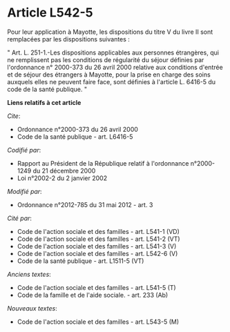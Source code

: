 # Article L542-5

Pour leur application à Mayotte, les dispositions du titre V du livre II sont remplacées par les dispositions suivantes : 

" Art. L. 251-1.-Les dispositions applicables aux personnes étrangères, qui ne remplissent pas les conditions de régularité
du séjour définies par l'ordonnance n° 2000-373 du 26 avril 2000 relative aux conditions d'entrée et de séjour des étrangers
à Mayotte, pour la prise en charge des soins auxquels elles ne peuvent faire face, sont définies à l'article L. 6416-5 du
code de la santé publique. "

**Liens relatifs à cet article**

_Cite_:

  - Ordonnance n°2000-373 du 26 avril 2000
  - Code de la santé publique - art. L6416-5

_Codifié par_:

  - Rapport au Président de la République relatif à l'ordonnance n°2000-1249 du 21 décembre 2000
  - Loi n°2002-2 du 2 janvier 2002

_Modifié par_:

  - Ordonnance n°2012-785 du 31 mai 2012 - art. 3

_Cité par_:

  - Code de l'action sociale et des familles - art. L541-1 (VD)
  - Code de l'action sociale et des familles - art. L541-2 (VT)
  - Code de l'action sociale et des familles - art. L541-3 (V)
  - Code de l'action sociale et des familles - art. L542-6 (V)
  - Code de la santé publique - art. L1511-5 (VT)

_Anciens textes_:

  - Code de l'action sociale et des familles - art. L541-5 (T)
  - Code de la famille et de l'aide sociale. - art. 233 (Ab)

_Nouveaux textes_:

  - Code de l'action sociale et des familles - art. L543-5 (M)
